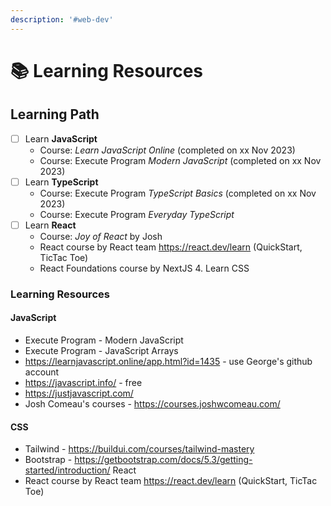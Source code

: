 ```yaml
---
description: '#web-dev'
---
```


# 📚 Learning Resources

## Learning Path

* [ ] Learn **JavaScript**
  * Course: _Learn JavaScript Online_ (completed on xx Nov 2023)
  * Course: Execute Program _Modern JavaScript_ (completed on xx Nov 2023)&#x20;
* [ ] Learn **TypeScript**
  * Course: Execute Program _TypeScript Basics_ (completed on xx Nov 2023)
  * Course: Execute Program _Everyday TypeScript_
* [ ] Learn **React**
  * Course: _Joy of React_ by Josh
  * React course by React team https://react.dev/learn (QuickStart, TicTac Toe)
  * React Foundations course by NextJS 4. Learn CSS

### Learning Resources

#### JavaScript

* Execute Program - Modern JavaScript
* Execute Program - JavaScript Arrays
* https://learnjavascript.online/app.html?id=1435 - use George's github account
* https://javascript.info/ - free
* https://justjavascript.com/
* Josh Comeau's courses - https://courses.joshwcomeau.com/

#### CSS

* Tailwind - https://buildui.com/courses/tailwind-mastery
* Bootstrap - https://getbootstrap.com/docs/5.3/getting-started/introduction/ React
* React course by React team https://react.dev/learn (QuickStart, TicTac Toe)
